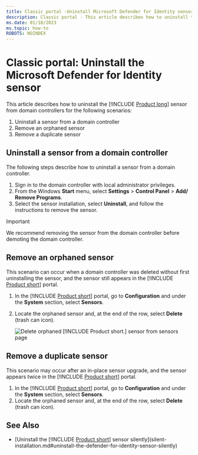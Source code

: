 ```yaml
---
title: Classic portal -Uninstall Microsoft Defender for Identity sensor
description: Classic portal - This article describes how to uninstall the Microsoft Defender for Identity sensor from domain controllers.
ms.date: 01/18/2023
ms.topic: how-to
ROBOTS: NOINDEX
---
```


# Classic portal: Uninstall the Microsoft Defender for Identity sensor

This article describes how to uninstall the [!INCLUDE [Product long](includes/product-long.md)] sensor from domain controllers for the following scenarios:

1. Uninstall a sensor from a domain controller
1. Remove an orphaned sensor
1. Remove a duplicate sensor

## Uninstall a sensor from a domain controller

The following steps describe how to uninstall a sensor from a domain controller.

1. Sign in to the domain controller with local administrator privileges.
1. From the Windows **Start** menu, select **Settings** > **Control Panel** > **Add/ Remove Programs**.
1. Select the sensor installation, select **Uninstall**, and follow the instructions to remove the sensor.

> [!IMPORTANT]
> We recommend removing the sensor from the domain controller before demoting the domain controller.

## Remove an orphaned sensor

This scenario can occur when a domain controller was deleted without first uninstalling the sensor, and the sensor still appears in the [!INCLUDE [Product short](includes/product-short.md)] portal.

1. In the [!INCLUDE [Product short](includes/product-short.md)] portal, go to **Configuration** and under the **System** section, select **Sensors**.
1. Locate the orphaned sensor and, at the end of the row, select **Delete** (trash can icon).

    ![Delete orphaned [!INCLUDE [Product short.](includes/product-short.md)] sensor from sensors page](media/classic-delete-orphaned-sensor.png)

## Remove a duplicate sensor

This scenario may occur after an in-place sensor upgrade, and the sensor appears twice in the [!INCLUDE [Product short](includes/product-short.md)] portal.

1. In the [!INCLUDE [Product short](includes/product-short.md)] portal, go to **Configuration** and under the **System** section, select **Sensors**.
1. Locate the orphaned sensor and, at the end of the row, select **Delete** (trash can icon).

## See Also

- [Uninstall the [!INCLUDE [Product short](includes/product-short.md)] sensor silently](silent-installation.md#uninstall-the-defender-for-identity-sensor-silently)
